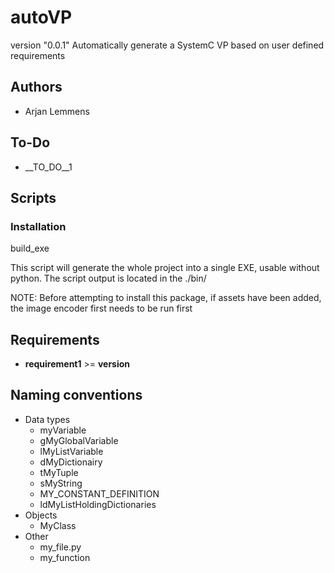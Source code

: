 # autoVP

version "0.0.1"
Automatically generate a SystemC VP based on user defined requirements

## Authors

- Arjan Lemmens

## To-Do
- __TO_DO__1

## Scripts

### Installation

build_exe

This script will generate the whole project into a single EXE, usable without python. The script output is located in the ./bin/

NOTE: Before attempting to install this package, if assets have been added, the image encoder first needs to be run first

## Requirements

* __requirement1__ >= __version__
    
## Naming conventions

- Data types
    - myVariable
    - gMyGlobalVariable
    - lMyListVariable
    - dMyDictionairy
    - tMyTuple
    - sMyString
    - MY_CONSTANT_DEFINITION
    - ldMyListHoldingDictionaries
- Objects
    - MyClass
- Other
    - my_file.py
    - my_function
    